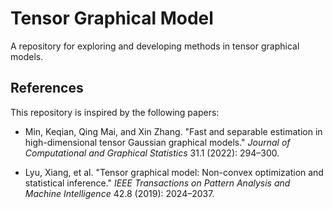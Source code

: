 # Tensor Graphical Model

A repository for exploring and developing methods in tensor graphical models.

## References

This repository is inspired by the following papers:

- Min, Keqian, Qing Mai, and Xin Zhang. "Fast and separable estimation in high-dimensional tensor Gaussian graphical models." *Journal of Computational and Graphical Statistics* 31.1 (2022): 294–300.

- Lyu, Xiang, et al. "Tensor graphical model: Non-convex optimization and statistical inference." *IEEE Transactions on Pattern Analysis and Machine Intelligence* 42.8 (2019): 2024–2037.
